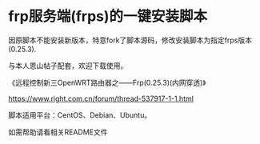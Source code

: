 frp服务端(frps)的一键安装脚本
===========

因原脚本不能安装新版本，特意fork了脚本源码，修改安装脚本为指定frps版本(0.25.3).

与本人恩山帖子配套，欢迎下载使用。

《远程控制新三OpenWRT路由器之——Frp(0.25.3)(内网穿透)》

https://www.right.com.cn/forum/thread-537917-1-1.html

脚本适用平台：CentOS、Debian、Ubuntu。

如需帮助请看相关README文件
